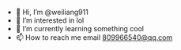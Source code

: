 - 👋 Hi, I’m @weiliang911
- 👀 I’m interested in lol
- 🌱 I’m currently learning something cool
- 📫 How to reach me email 809966540@qq.com
<!---
weiliang911/weiliang911 is a ✨ special ✨ repository because its `README.md` (this file) appears on your GitHub profile.
You can click the Preview link to take a look at your changes.
